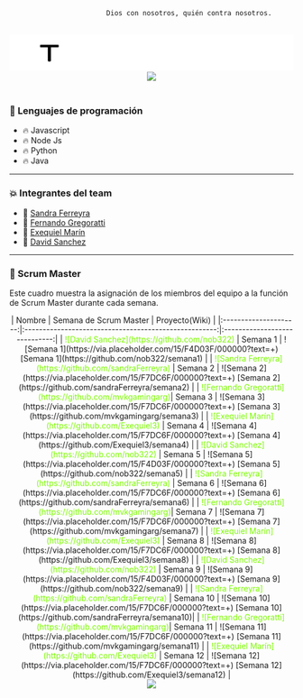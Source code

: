 
                            Dios con nosotros, quién contra nosotros.

<br>
<img src="https://github.com/testTPU/1/blob/main/logo-en-blanco.png?raw=true">
<br>
<div id="header" align="center">
    <img src="https://i.giphy.com/media/bGgsc5mWoryfgKBx1u/giphy.webp" width="600">
</div>
<br>

### :page_with_curl: Lenguajes de programación

- :fire: Javascript
- :fire: Node Js
- :fire: Python
- :fire: Java

---

### :collision: Integrantes del team

- :star2: [Sandra Ferreyra](https://github.com/sandraFerreyra) 
- :star2: [Fernando Gregoratti](https://github.com/mvkgamingarg)
- :star2: [Exequiel Marín](https://github.com/Exequiel3)
- :star2: [David Sanchez](https://github.com/nob322)

---

### :dizzy: Scrum Master

Este cuadro muestra la asignación de los miembros del equipo a la función de Scrum Master durante cada semana. 
<div align="center">
|    Nombre              | Semana de Scrum Master                                 |        Proyecto(Wiki)           |
|:---------------------:|:-----------------------------------------------------:|:-----------------------------:|
| <span style="color:#7CFC00;">![David Sanchez](https://github.com/nob322)</span>         |      Semana 1                                           |  ![Semana 1](https://via.placeholder.com/15/F4D03F/000000?text=+) [Semana 1](https://github.com/nob322/semana1)         |
| <span style="color:#7CFC00;">![Sandra Ferreyra](https://github.com/sandraFerreyra)</span> |      Semana 2                                           |  ![Semana 2](https://via.placeholder.com/15/F7DC6F/000000?text=+) [Semana 2](https://github.com/sandraFerreyra/semana2) |
| <span style="color:#7CFC00;">![Fernando Gregoratti](https://github.com/mvkgamingarg)</span>|      Semana 3                                           |  ![Semana 3](https://via.placeholder.com/15/F7DC6F/000000?text=+) [Semana 3](https://github.com/mvkgamingarg/semana3)   |
| <span style="color:#7CFC00;">![Exequiel Marín](https://github.com/Exequiel3)</span>       |      Semana 4                                           |  ![Semana 4](https://via.placeholder.com/15/F7DC6F/000000?text=+) [Semana 4](https://github.com/Exequiel3/semana4)       |
| <span style="color:#7CFC00;">![David Sanchez](https://github.com/nob322)</span>         |      Semana 5                                           |  ![Semana 5](https://via.placeholder.com/15/F4D03F/000000?text=+) [Semana 5](https://github.com/nob322/semana5)         |
| <span style="color:#7CFC00;">![Sandra Ferreyra](https://github.com/sandraFerreyra)</span> |      Semana 6                                           |  ![Semana 6](https://via.placeholder.com/15/F7DC6F/000000?text=+) [Semana 6](https://github.com/sandraFerreyra/semana6) |
| <span style="color:#7CFC00;">![Fernando Gregoratti](https://github.com/mvkgamingarg)</span>|      Semana 7                                           |  ![Semana 7](https://via.placeholder.com/15/F7DC6F/000000?text=+) [Semana 7](https://github.com/mvkgamingarg/semana7)   |
| <span style="color:#7CFC00;">![Exequiel Marín](https://github.com/Exequiel3)</span>       |      Semana 8                                           |  ![Semana 8](https://via.placeholder.com/15/F7DC6F/000000?text=+) [Semana 8](https://github.com/Exequiel3/semana8)       |
| <span style="color:#7CFC00;">![David Sanchez](https://github.com/nob322)</span>         |      Semana 9                                           |  ![Semana 9](https://via.placeholder.com/15/F4D03F/000000?text=+) [Semana 9](https://github.com/nob322/semana9)         |
| <span style="color:#7CFC00;">![Sandra Ferreyra](https://github.com/sandraFerreyra)</span> |      Semana 10                                          |  ![Semana 10](https://via.placeholder.com/15/F7DC6F/000000?text=+) [Semana 10](https://github.com/sandraFerreyra/semana10)|
| <span style="color:#7CFC00;">![Fernando Gregoratti](https://github.com/mvkgamingarg)</span>|      Semana 11                                          |  ![Semana 11](https://via.placeholder.com/15/F7DC6F/000000?text=+) [Semana 11](https://github.com/mvkgamingarg/semana11)  |
| <span style="color:#7CFC00;">![Exequiel Marín](https://github.com/Exequiel3)</span>       |      Semana 12                                          |  ![Semana 12](https://via.placeholder.com/15/F7DC6F/000000?text=+) [Semana 12](https://github.com/Exequiel3/semana12)    |
</div>
<div id="header" align="center">
    <img src="https://i.giphy.com/media/qgQUggAC3Pfv687qPC/giphy.webp" width="600"/ autoplay>
</div>
<br>


